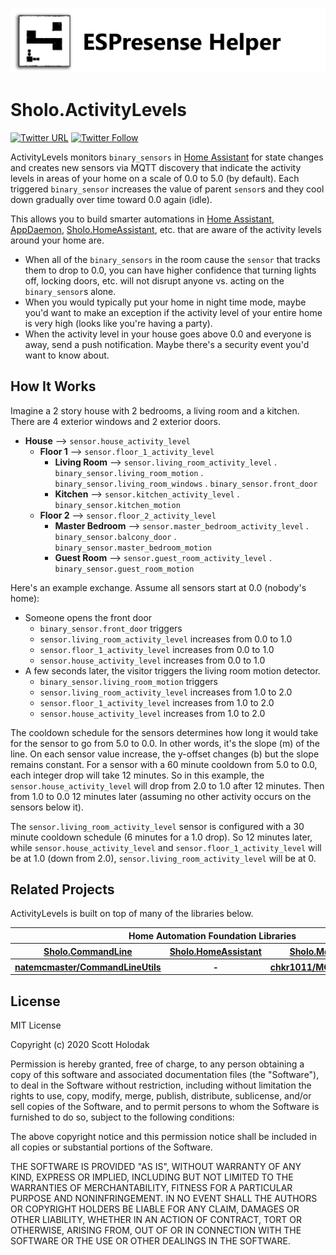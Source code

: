 ![Banner](Images/Banner.png)

# Sholo.ActivityLevels

[![Twitter URL](https://img.shields.io/twitter/url/http/shields.io.svg?style=social)](https://twitter.com/scottt732)
[![Twitter Follow](https://img.shields.io/twitter/follow/scottt732.svg?style=social&label=Follow)](https://twitter.com/scottt732)

ActivityLevels monitors `binary_sensors` in [Home Assistant](https://www.home-assistant.io/) for state changes and creates new sensors 
via MQTT discovery that indicate the activity levels in areas of your home on a scale of 0.0 to 5.0 (by default).  Each triggered
`binary_sensor` increases the value of parent `sensor`s and they cool down gradually over time toward 0.0 again (idle).

This allows you to build smarter automations in [Home Assistant](https://www.home-assistant.io/), 
[AppDaemon](https://appdaemon.readthedocs.io/en/latest/), [Sholo.HomeAssistant](https://github.com/scottt732/Sholo.HomeAssistant), 
etc. that are aware of the activity levels around your home are.  

- When all of the `binary_sensors` in the room cause the `sensor` that tracks them to drop to 0.0, you can have higher 
  confidence that turning lights off, locking doors, etc. will not disrupt anyone vs. acting on the `binary_sensor`s alone.  
- When you would typically put your home in night time mode, maybe you'd want to make an exception if the activity level
  of your entire home is very high (looks like you're having a party).
- When the activity level in your house goes above 0.0 and everyone is away, send a push notification.  Maybe there's a 
  security event you'd want to know about.

## How It Works

Imagine a 2 story house with 2 bedrooms, a living room and a kitchen.  There are 4 exterior windows and 2
exterior doors.

- **House** --> `sensor.house_activity_level`
  - **Floor 1** --> `sensor.floor_1_activity_level`
    - **Living Room** --> `sensor.living_room_activity_level`
      . `binary_sensor.living_room_motion`
      . `binary_sensor.living_room_windows`
      . `binary_sensor.front_door`
    - **Kitchen** --> `sensor.kitchen_activity_level`
      . `binary_sensor.kitchen_motion`
  - **Floor 2** --> `sensor.floor_2_activity_level`
    - **Master Bedroom** --> `sensor.master_bedroom_activity_level`
      . `binary_sensor.balcony_door`
      . `binary_sensor.master_bedroom_motion`
    - **Guest Room** --> `sensor.guest_room_activity_level`
      . `binary_sensor.guest_room_motion`

Here's an example exchange.  Assume all sensors start at 0.0 (nobody's home):

- Someone opens the front door
  - `binary_sensor.front_door` triggers
  - `sensor.living_room_activity_level` increases from 0.0 to 1.0
  - `sensor.floor_1_activity_level` increases from 0.0 to 1.0
  - `sensor.house_activity_level` increases from 0.0 to 1.0
- A few seconds later, the visitor triggers the living room motion detector.
  - `binary_sensor.living_room_motion` triggers
  - `sensor.living_room_activity_level` increases from 1.0 to 2.0
  - `sensor.floor_1_activity_level` increases from 1.0 to 2.0
  - `sensor.house_activity_level` increases from 1.0 to 2.0

The cooldown schedule for the sensors determines how long it would take for the sensor to go from 5.0 to 0.0.  In other 
words, it's the slope (m) of the line.  On each sensor value increase, the y-offset changes (b) but the slope remains 
constant.  For a sensor with a 60 minute cooldown from 5.0 to 0.0, each integer drop will take 12 minutes.  So in this
example, the `sensor.house_activity_level` will drop from 2.0 to 1.0 after 12 minutes.  Then from 1.0 to 0.0 12 minutes
later (assuming no other activity occurs on the sensors below it).  

The `sensor.living_room_activity_level` sensor is configured with a 30 minute cooldown schedule (6 minutes for a 1.0 
drop).  So 12 minutes later, while `sensor.house_activity_level` and `sensor.floor_1_activity_level` will be at 1.0 
(down from 2.0), `sensor.living_room_activity_level` will be at 0.

## Related Projects

ActivityLevels is built on top of many of the libraries below.

<table width="100%">
    <tr>
        <th colspan="4">Home Automation Foundation Libraries</th>
    </tr>
    <tr>
        <th width="25%"><a href="https://github.com/scottt732/Sholo.CommandLine">Sholo.CommandLine</a></td>
        <th width="25%"><a href="https://github.com/scottt732/Sholo.HomeAssistant">Sholo.HomeAssistant</a></td>
        <th width="25%"><a href="https://github.com/scottt732/Sholo.Mqtt">Sholo.Mqtt</a></td>
        <th width="25%"><a href="https://github.com/scottt732/Sholo.Utils">Sholo.Utils</a></td>
    </tr>
    <tr>
        <th width="25%"><a href="https://github.com/natemcmaster/CommandLineUtils">natemcmaster/CommandLineUtils</a></td>
        <th width="25%">-</td>
        <th width="25%"><a href="https://github.com/chkr1011/MQTTnet">chkr1011/MQTTnet</a></td>
        <th width="25%">-</td>
    </tr>
</table>

## License

MIT License

Copyright (c) 2020 Scott Holodak

Permission is hereby granted, free of charge, to any person obtaining a copy
of this software and associated documentation files (the "Software"), to deal
in the Software without restriction, including without limitation the rights
to use, copy, modify, merge, publish, distribute, sublicense, and/or sell
copies of the Software, and to permit persons to whom the Software is
furnished to do so, subject to the following conditions:

The above copyright notice and this permission notice shall be included in all
copies or substantial portions of the Software.

THE SOFTWARE IS PROVIDED "AS IS", WITHOUT WARRANTY OF ANY KIND, EXPRESS OR
IMPLIED, INCLUDING BUT NOT LIMITED TO THE WARRANTIES OF MERCHANTABILITY,
FITNESS FOR A PARTICULAR PURPOSE AND NONINFRINGEMENT. IN NO EVENT SHALL THE
AUTHORS OR COPYRIGHT HOLDERS BE LIABLE FOR ANY CLAIM, DAMAGES OR OTHER
LIABILITY, WHETHER IN AN ACTION OF CONTRACT, TORT OR OTHERWISE, ARISING FROM,
OUT OF OR IN CONNECTION WITH THE SOFTWARE OR THE USE OR OTHER DEALINGS IN THE
SOFTWARE.
